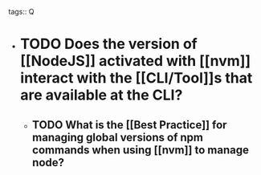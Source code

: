 tags:: Q

- # TODO Does the version of [[NodeJS]] activated with [[nvm]] interact with the [[CLI/Tool]]s that are available at the CLI?
	- ## TODO What is the [[Best Practice]] for managing global versions of npm commands when using [[nvm]] to manage node?